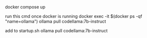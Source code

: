 docker compose up

run this cmd once docker is running
docker exec -it $(docker ps -qf "name=ollama") ollama pull codellama:7b-instruct

add to startup.sh
ollama pull codellama:7b-instruct
